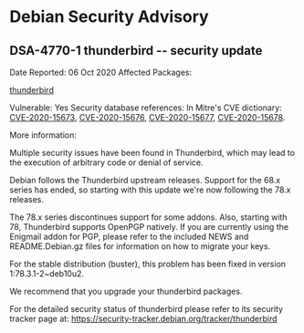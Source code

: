 
Debian Security Advisory
========================


DSA-4770-1 thunderbird -- security update
-----------------------------------------



Date Reported:
06 Oct 2020
Affected Packages:

[thunderbird](https://packages.debian.org/src:thunderbird)

Vulnerable:
Yes
Security database references:
In Mitre's CVE dictionary: [CVE-2020-15673](https://security-tracker.debian.org/tracker/CVE-2020-15673), [CVE-2020-15676](https://security-tracker.debian.org/tracker/CVE-2020-15676), [CVE-2020-15677](https://security-tracker.debian.org/tracker/CVE-2020-15677), [CVE-2020-15678](https://security-tracker.debian.org/tracker/CVE-2020-15678).  

More information:

Multiple security issues have been found in Thunderbird, which may lead
to the execution of arbitrary code or denial of service.


Debian follows the Thunderbird upstream releases. Support for the 68.x
series has ended, so starting with this update we're now following
the 78.x releases.


The 78.x series discontinues support for some addons. Also, starting
with 78, Thunderbird supports OpenPGP natively. If you are currently
using the Enigmail addon for PGP, please refer to the included NEWS
and README.Debian.gz files for information on how to migrate your
keys.


For the stable distribution (buster), this problem has been fixed in
version 1:78.3.1-2~deb10u2.


We recommend that you upgrade your thunderbird packages.


For the detailed security status of thunderbird please refer to
its security tracker page at:
<https://security-tracker.debian.org/tracker/thunderbird>





